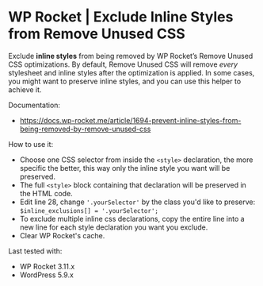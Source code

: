 
# WP Rocket | Exclude Inline Styles from Remove Unused CSS

Exclude **inline styles** from being removed by WP Rocket’s Remove Unused CSS optimizations.
By default, Remove Unused CSS will remove *every* stylesheet and inline styles after the optimization is applied. 
In some cases, you might want to preserve inline styles, and you can use this helper to achieve it.

Documentation:
* https://docs.wp-rocket.me/article/1694-prevent-inline-styles-from-being-removed-by-remove-unused-css

How to use it: 
* Choose one CSS selector from inside the `<style>` declaration, the more specific the better, this way only the inline style you want will be preserved.
* The full `<style>` block containing that declaration will be preserved in the HTML code.
* Edit line 28, change `'.yourSelector'` by the class you'd like to preserve:
    `$inline_exclusions[] = '.yourSelector';`
* To exclude multiple inline css declarations, copy the entire line into a new line for each style declaration you want you exclude.
* Clear WP Rocket's cache.

Last tested with:
* WP Rocket 3.11.x
* WordPress 5.9.x
